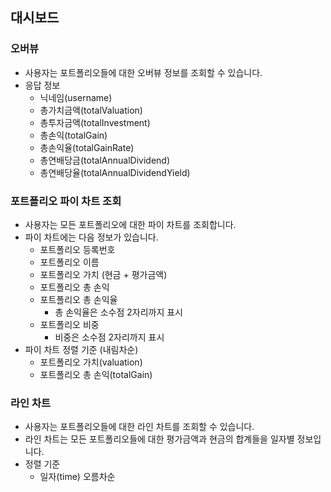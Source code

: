 
## 대시보드
### 오버뷰
- 사용자는 포트폴리오들에 대한 오버뷰 정보를 조회할 수 있습니다.
- 응답 정보
	- 닉네임(username)
	- 총가치금액(totalValuation)
	- 총투자금액(totalInvestment)
	- 총손익(totalGain)
	- 총손익율(totalGainRate)
	- 총연배당금(totalAnnualDividend)
	- 총연배당율(totalAnnualDividendYield)

### 포트폴리오 파이 차트 조회
- 사용자는 모든 포트폴리오에 대한 파이 차트를 조회합니다.
- 파이 차트에는 다음 정보가 있습니다.
	- 포트폴리오 등록번호
	- 포트폴리오 이름
	- 포트폴리오 가치 (현금 + 평가금액)
	- 포트폴리오 총 손익
	- 포트폴리오 총 손익율
		- 총 손익율은 소수점 2자리까지 표시
	- 포트폴리오 비중
		- 비중은 소수점 2자리까지 표시
- 파이 차트 정렬 기준 (내림차순)
	- 포트폴리오 가치(valuation)
	- 포트폴리오 총 손익(totalGain)


### 라인 차트
- 사용자는 포트폴리오들에 대한 라인 차트를 조회할 수 있습니다.
- 라인 차트는 모든 포트폴리오들에 대한 평가금액과 현금의 합계들을 일자별 정보입니다.
- 정렬 기준
	- 일자(time) 오름차순

